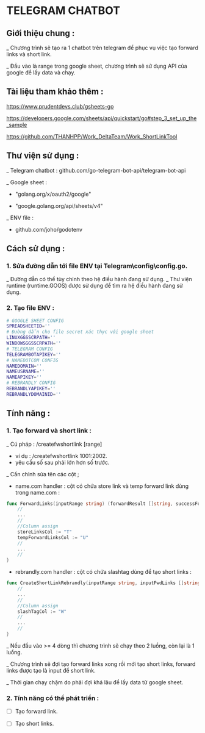 # TELEGRAM CHATBOT

## Giới thiệu chung :

_ Chương trình sẽ tạo ra 1 chatbot trên telegram để phục vụ việc tạo forward links và short link.

_ Đầu vào là range trong google sheet, chương trình sẽ sử dụng API của google để lấy data và chạy.

## Tài liệu tham khảo thêm :

https://www.prudentdevs.club/gsheets-go

https://developers.google.com/sheets/api/quickstart/go#step_3_set_up_the_sample

https://github.com/THANHPP/Work_DeltaTeam/Work_ShortLinkTool

## Thư viện sử dụng :

_ Telegram chatbot : github.com/go-telegram-bot-api/telegram-bot-api

_ Google sheet : 

- "golang.org/x/oauth2/google"

- "google.golang.org/api/sheets/v4"


_ ENV file : 

- github.com/joho/godotenv
  

## Cách sử dụng :

### 1. Sửa đường dẫn tới file ENV tại **Telegram\config\config.go**.
_ Đường dẫn có thể tùy chỉnh theo hệ điều hành đang sử dụng.
_ Thư viện runtime (runtime.GOOS) được sử dụng để tìm ra hệ điều hành đang sử dụng.

### 2. Tạo file ENV :
```bash
# GOOGLE SHEET CONFIG
SPREADSHEETID=''
# Đường dẫn cho file secret xác thực với google sheet
LINUXGGSSCRPATH='' 
WINDOWSGGSSCRPATH=''
# TELEGRAM CONFIG
TELEGRAMBOTAPIKEY=''
# NAMEDOTCOM CONFIG
NAMEDOMAIN=''
NAMEUSRNAME=''
NAMEAPIKEY=''
# REBRANDLY CONFIG
REBRANDLYAPIKEY=''
REBRANDLYDOMAINID=''

```

## Tính năng :

### 1. Tạo forward và short link :

_ Cú pháp : /createfwshortlink [range]

- ví dụ : /createfwshortlink 1001:2002.
- yêu cầu số sau phải lớn hơn số trước.

_ Cần chỉnh sửa tên các cột ;

- name.com handler : cột có chứa store link và temp forward link dùng trong name.com :
```go
func ForwardLinks(inputRange string) (forwardResult []string, successForwardCount int, errorForwardCount int) {
    //
    ...
    //
    //Column assign
    storeLinksCol := "T"
    tempForwardLinksCol := "U"
    //
    ...
    //
}
```

- rebrandly.com handler : cột có chứa slashtag dùng để tạo short links :
```go
func CreateShortLinkRebrandly(inputRange string, inputFwdLinks []string) (shortLinkResult []string, successCount int, errorCount int, usedCount int) {
    //
    ...
    //
    //Column assign
    slashTagCol := "W"
    //
    ...
    //
}
```

_ Nếu đầu vào >= 4 dòng thì chương trình sẽ chạy theo 2 luồng, còn lại là 1 luồng.

_ Chương trình sẽ đợi tạo forward links xong rồi mới tạo short links, forward links được tạo là input để short link.

_ Thời gian chạy chậm do phải đợi khá lâu để lấy data từ google sheet.

### 2. Tính năng có thể phát triển :

- [ ] Tạo forward link.

- [ ] Tạo short links.